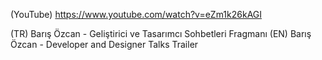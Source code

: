 (YouTube) https://www.youtube.com/watch?v=eZm1k26kAGI

(TR) Barış Özcan - Geliştirici ve Tasarımcı Sohbetleri Fragmanı
(EN) Barış Özcan - Developer and Designer Talks Trailer
